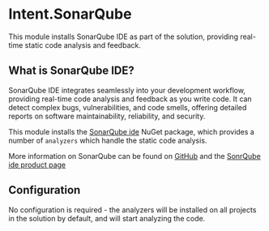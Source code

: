 ﻿# Intent.SonarQube

This module installs SonarQube IDE as part of the solution, providing real-time static code analysis and feedback.

## What is SonarQube IDE?

SonarQube IDE integrates seamlessly into your development workflow, providing real-time code analysis and feedback as you write code. It can detect complex bugs, vulnerabilities, and code smells, offering detailed reports on software maintainability, reliability, and security.

This module installs the [SonarQube ide](https://www.sonarsource.com/products/sonarlint/features/visual-studio/) NuGet package, which provides a number of `analyzers` which handle the static code analysis.

More information on SonarQube can be found on [GitHub](https://github.com/SonarSource/sonar-dotnet) and the [SonrQube ide product page](https://github.com/SonarSource/sonar-dotnet)

## Configuration

No configuration is required - the analyzers will be installed on all projects in the solution by default, and will start analyzing the code.
